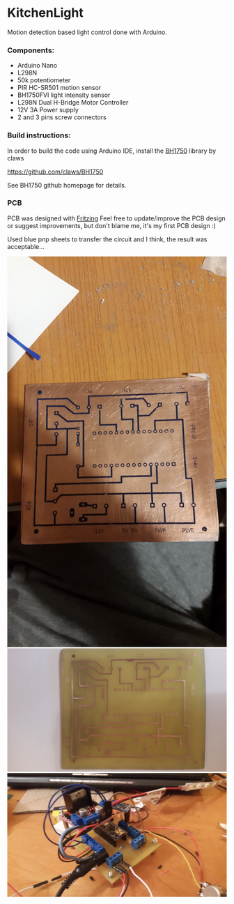 # KitchenLight
Motion detection based light control done with Arduino.

### Components:
- Arduino Nano
- L298N
- 50k potentiometer
- PIR HC-SR501 motion sensor
- BH1750FVI light intensity sensor
- L298N Dual H-Bridge Motor Controller
- 12V 3A Power supply
- 2 and 3 pins screw connectors

### Build instructions:
 In order to build the code using Arduino IDE, install the [BH1750](https://github.com/claws/BH1750) library by claws
 
 https://github.com/claws/BH1750
 
 See BH1750 github homepage for details.
 
 ### PCB
 
 PCB was designed with [Fritzing](http://fritzing.org/)
 Feel free to update/improve the PCB design or suggest improvements, but don't blame me, it's my first PCB design :)
 
 Used blue pnp sheets to transfer the circuit and I think, the result was acceptable...
 
 ![Circuit after heat-transfer](/img/after_pnp_transfer.jpg?raw=true "Circuit after heat-transfer")
 ![PCB after etching](/img/pcb_after_etching.jpg?raw=true "PCB after etching")
 ![Work in progress](/img/work_in_progress.jpg?raw=true "Work in progress")
 

 



